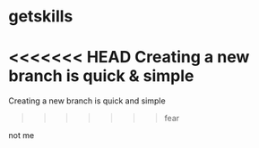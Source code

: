# getskills
<<<<<<< HEAD
Creating a new branch is quick & simple
=======
Creating a new branch is quick and simple
>>>>>>> fear

not me

